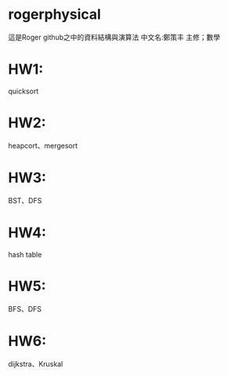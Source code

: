 # rogerphysical
這是Roger github之中的資料結構與演算法
中文名:鄭策丰
主修；數學

# HW1:
quicksort
# HW2:
heapcort、mergesort
# HW3:
BST、DFS
# HW4:
hash table
# HW5:
BFS、DFS
# HW6:
dijkstra、Kruskal
